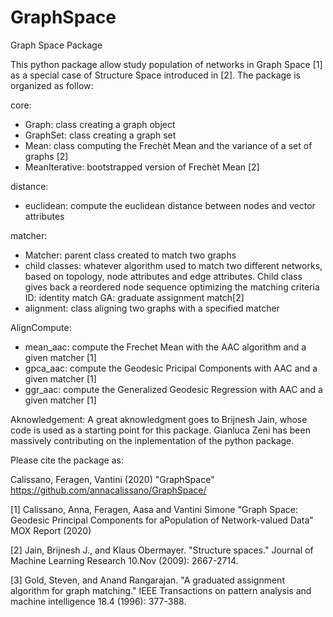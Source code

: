 # GraphSpace
Graph Space Package

This python package allow study population of networks in Graph Space [1] as a special case of Structure Space introduced in [2].
The package is organized as follow:

core:
- Graph: class creating a graph object
- GraphSet: class creating a graph set
- Mean: class computing the Frechèt Mean and the variance of a set of graphs [2]
- MeanIterative: bootstrapped version of Frechèt Mean [2]

distance:
- euclidean: compute the euclidean distance between nodes and vector attributes

matcher:
- Matcher: parent class created to match two graphs
- child classes: whatever algorithm used to match two different networks, based on topology, node attributes and edge attributes. 
Child class gives back a reordered node sequence optimizing the matching criteria
    ID: identity match
    GA: graduate assignment match[2]
- alignment: class aligning two graphs with a specified matcher

AlignCompute:
- mean_aac: compute the Frechet Mean with the AAC algorithm and a given matcher [1]
- gpca_aac: compute the Geodesic Pricipal Components with AAC and a given matcher [1]
- ggr_aac: compute the Generalized Geodesic Regression with AAC and a given matcher [1]

Aknowledgement: A great aknowledgment goes to Brijnesh Jain, whose code is used as a starting point for this package. Gianluca Zeni has been massively contributing on the inplementation of the python package.

Please cite the package as:

Calissano, Feragen, Vantini (2020) "GraphSpace" https://github.com/annacalissano/GraphSpace/


[1] Calissano, Anna, Feragen, Aasa and Vantini Simone "Graph Space: Geodesic Principal Components for aPopulation of Network-valued Data" MOX Report (2020)

[2] Jain, Brijnesh J., and Klaus Obermayer. "Structure spaces." Journal of Machine Learning Research 10.Nov (2009): 2667-2714.

[3] Gold, Steven, and Anand Rangarajan. "A graduated assignment algorithm for graph matching." IEEE Transactions on pattern analysis            and machine intelligence 18.4 (1996): 377-388.



